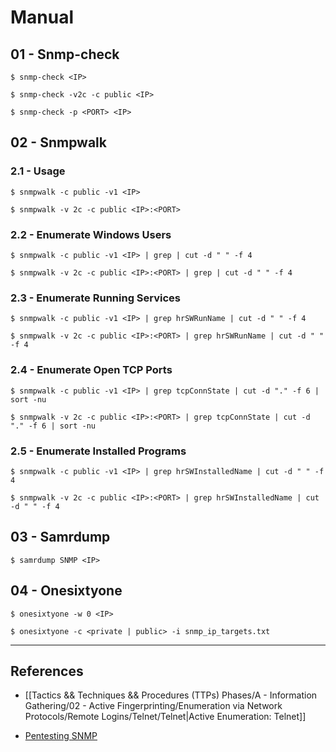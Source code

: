 # Manual

## 01 - Snmp-check

`$ snmp-check <IP>`

`$ snmp-check -v2c -c public <IP>`

`$ snmp-check -p <PORT> <IP>`

## 02 - Snmpwalk

### 2.1 - Usage

`$ snmpwalk -c public -v1 <IP>`

`$ snmpwalk -v 2c -c public <IP>:<PORT>`

### 2.2 - Enumerate Windows Users

```
$ snmpwalk -c public -v1 <IP> | grep | cut -d " " -f 4

$ snmpwalk -v 2c -c public <IP>:<PORT> | grep | cut -d " " -f 4
```

### 2.3 - Enumerate Running Services

```
$ snmpwalk -c public -v1 <IP> | grep hrSWRunName | cut -d " " -f 4

$ snmpwalk -v 2c -c public <IP>:<PORT> | grep hrSWRunName | cut -d " " -f 4
```

### 2.4 - Enumerate Open TCP Ports

```
$ snmpwalk -c public -v1 <IP> | grep tcpConnState | cut -d "." -f 6 | sort -nu

$ snmpwalk -v 2c -c public <IP>:<PORT> | grep tcpConnState | cut -d "." -f 6 | sort -nu
```

### 2.5 - Enumerate Installed Programs

```
$ snmpwalk -c public -v1 <IP> | grep hrSWInstalledName | cut -d " " -f 4

$ snmpwalk -v 2c -c public <IP>:<PORT> | grep hrSWInstalledName | cut -d " " -f 4
```

## 03 - Samrdump

```
$ samrdump SNMP <IP>
```

## 04 - Onesixtyone

```
$ onesixtyone -w 0 <IP>

$ onesixtyone -c <private | public> -i snmp_ip_targets.txt
```

---
## References

- [[Tactics && Techniques && Procedures (TTPs) Phases/A - Information Gathering/02 - Active Fingerprinting/Enumeration via Network Protocols/Remote Logins/Telnet/Telnet|Active Enumeration: Telnet]]

- [Pentesting SNMP](https://book.hacktricks.xyz/pentesting/pentesting-snmp)